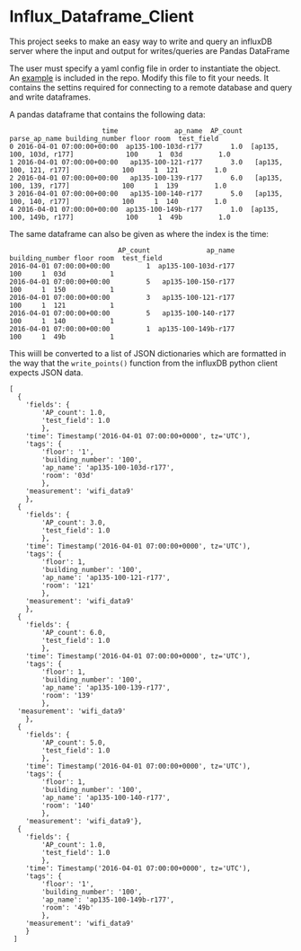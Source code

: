 # Influx_Dataframe_Client
This project seeks to make an easy way to write and query an influxDB server where the input and output for writes/queries are
Pandas DataFrame

The user must specify a yaml config file in order to instantiate the object. An [example](https://github.com/akshephard/Influx_Dataframe_Client/blob/master/local_server.yaml) is included 
in the repo. Modify this file to fit your needs. It contains the settins required for connecting to a remote database and
query and write dataframes.

A pandas dataframe that contains the following data:
```
                       time              ap_name  AP_count             parse_ap_name building_number floor room  test_field
0 2016-04-01 07:00:00+00:00  ap135-100-103d-r177       1.0  [ap135, 100, 103d, r177]             100     1  03d         1.0
1 2016-04-01 07:00:00+00:00   ap135-100-121-r177       3.0   [ap135, 100, 121, r177]             100     1  121         1.0
2 2016-04-01 07:00:00+00:00   ap135-100-139-r177       6.0   [ap135, 100, 139, r177]             100     1  139         1.0
3 2016-04-01 07:00:00+00:00   ap135-100-140-r177       5.0   [ap135, 100, 140, r177]             100     1  140         1.0
4 2016-04-01 07:00:00+00:00  ap135-100-149b-r177       1.0  [ap135, 100, 149b, r177]             100     1  49b         1.0
```
The same dataframe can also be given as where the index is the time:
```
                           AP_count              ap_name building_number floor room  test_field
2016-04-01 07:00:00+00:00         1  ap135-100-103d-r177             100     1  03d           1
2016-04-01 07:00:00+00:00         5   ap135-100-150-r177             100     1  150           1
2016-04-01 07:00:00+00:00         3   ap135-100-121-r177             100     1  121           1
2016-04-01 07:00:00+00:00         5   ap135-100-140-r177             100     1  140           1
2016-04-01 07:00:00+00:00         1  ap135-100-149b-r177             100     1  49b           1
```

This wiill be converted to a list of JSON dictionaries which are formatted in the way that the `write_points()` function from the
influxDB python client expects JSON data.


```
[
  {
    'fields': {
        'AP_count': 1.0,
        'test_field': 1.0
        },
    'time': Timestamp('2016-04-01 07:00:00+0000', tz='UTC'),
    'tags': {
        'floor': '1',
        'building_number': '100',
        'ap_name': 'ap135-100-103d-r177',
        'room': '03d'
        },
    'measurement': 'wifi_data9'
    },
  {
    'fields': {
        'AP_count': 3.0,
        'test_field': 1.0
        },
    'time': Timestamp('2016-04-01 07:00:00+0000', tz='UTC'),
    'tags': {
        'floor': 1,
        'building_number': '100',
        'ap_name': 'ap135-100-121-r177',
        'room': '121'
        },
    'measurement': 'wifi_data9'
    },
  {
    'fields': {
        'AP_count': 6.0,
        'test_field': 1.0
        },
    'time': Timestamp('2016-04-01 07:00:00+0000', tz='UTC'),
    'tags': {
        'floor': 1,
        'building_number': '100',
        'ap_name': 'ap135-100-139-r177',
        'room': '139'
        },
  'measurement': 'wifi_data9'
    },
  {
    'fields': {
        'AP_count': 5.0,
        'test_field': 1.0
        },
    'time': Timestamp('2016-04-01 07:00:00+0000', tz='UTC'),
    'tags': {
        'floor': 1,
        'building_number': '100',
        'ap_name': 'ap135-100-140-r177',
        'room': '140'
        },
    'measurement': 'wifi_data9'},
  {
    'fields': {
        'AP_count': 1.0,
        'test_field': 1.0
        },
    'time': Timestamp('2016-04-01 07:00:00+0000', tz='UTC'),
    'tags': {
        'floor': '1',
        'building_number': '100',
        'ap_name': 'ap135-100-149b-r177',
        'room': '49b'
        },
    'measurement': 'wifi_data9'
    }
 ]
```

